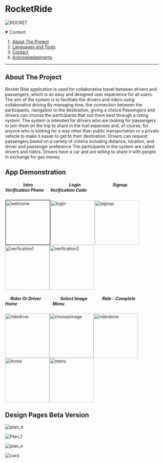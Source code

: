 # RocketRide

![ROCKET](https://user-images.githubusercontent.com/76553647/200204725-d17c7c80-5971-42c1-9306-887f2ceb3459.png)

<!-- TABLE OF CONTENTS -->
<details open="open">
  <summary>Content</summary>
  <ol>
    <li><a href="#about-the-project">About The Project</a></li>
    <li><a href="#App Demonstration">Languages and Tools</a></li>
    <li><a href="#contact">Contact</a></li>
    <li><a href="#acknowledgements">Acknowledgements</a></li>
  </ol>
</details>

---

## About The Project
Rocket Ride application is used for collaborative travel between drivers and passengers, which is an easy and designed user experience for all users.
The aim of the system is to facilitate the drivers and riders using collaborative driving
By managing time, the connection between the participants, navigation to the destination, giving a choice
Passengers and drivers can choose the participants that suit them best through a rating system.
The system is intended for drivers who are looking for passengers to join them on the trip to share in the fuel expenses and, of course, for anyone who is looking for a way other than public transportation or a private vehicle to make it easier to get to their destination.
Drivers can request passengers based on a variety of criteria including distance, location, and driver and passenger preference
The participants in the system are called drivers and riders. Drivers have a car and are willing to share it with people in exchange for gas money.


## App Demonstration

#####     &emsp;&emsp;&emsp;&emsp; Intro	&emsp;&emsp;&emsp;&emsp;&emsp;&emsp;&emsp;&emsp; Login &emsp;&emsp;&emsp;&emsp;&emsp;&emsp;&emsp;		Signup	&emsp;&emsp;&emsp;&emsp;		Verification Phone		&emsp;	 Verification Code

<img src="https://i.ibb.co/KLxgfxZ/welcome.png" alt="welcome" width=145 border="0" style="border:0.1px solid #000000; margin:1px"/><img src="https://i.ibb.co/5MyxFjs/login.png" alt="login" width=145 border="0"/><img src="https://i.ibb.co/hLVy1S2/signup.png" alt="signup" width=145 border="0"/><img src="https://i.ibb.co/zZYq8NH/verfication1.png" alt="verfication1" width=145 border="0"/><img src="https://i.ibb.co/cyz8xn9/verfication2.png" alt="verfication2" width=145 border="0"/>

#####     &emsp; Rider Or Driver		&emsp;&emsp;&emsp;&emsp;  Select Image 	&emsp;&emsp;&emsp;	  Ride - Complete&emsp;&emsp;&emsp;&emsp;&emsp;	Home&emsp;&emsp;&emsp;&emsp;&emsp;&emsp;&emsp;&emsp;  Menu


<img src="https://i.ibb.co/q0qGnzR/ridedrive.png" alt="ridedrive"  width=145 border="0"/><img src="https://i.ibb.co/x1wDcwN/chooseimage.png" alt="chooseimage" width=145 border="0"/><img src="https://i.ibb.co/mqHBTDG/riderdone.png" alt="riderdone" width=145 border="0"/><img src="https://i.ibb.co/CP8tJ40/home.png" alt="home" width=145 border="0"/><img src="https://i.ibb.co/XWYc0f3/menu.png" alt="menu" width=145 border="0"/>




## Design Pages Beta Version

![plan_d](https://user-images.githubusercontent.com/76553647/200326593-7ca37770-ecb8-4146-b3c0-64b72396ef3b.png)

![Plan_f](https://user-images.githubusercontent.com/76553647/200326631-1620ac9c-53b9-4e43-8a09-052103b6d9f3.png)

![plan_e](https://user-images.githubusercontent.com/76553647/200326679-8a7539de-aa29-4dc2-a0e9-cc7185170e3d.png)


![card](https://user-images.githubusercontent.com/76553647/200201731-372ac792-4504-4df8-b216-3a6677c71109.png)

